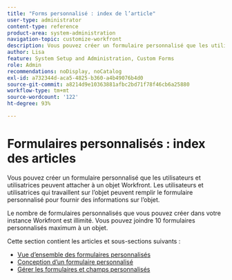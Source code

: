 ```yaml
---
title: "Forms personnalisé : index de l’article"
user-type: administrator
content-type: reference
product-area: system-administration
navigation-topic: customize-workfront
description: Vous pouvez créer un formulaire personnalisé que les utilisateurs et utilisatrices peuvent attacher à un objet Workfront. Les utilisateurs et utilisatrices qui travaillent sur l’objet peuvent remplir le formulaire personnalisé pour fournir des informations sur l’objet.
author: Lisa
feature: System Setup and Administration, Custom Forms
role: Admin
recommendations: noDisplay, noCatalog
exl-id: a732344d-aca5-4825-b360-a4b49076b4d0
source-git-commit: a8214d9e10363881afbc2bd71f78f46cb6a25880
workflow-type: tm+mt
source-wordcount: '122'
ht-degree: 93%

---
```


# Formulaires personnalisés : index des articles

<!-- Audited: 1/2024 -->

Vous pouvez créer un formulaire personnalisé que les utilisateurs et utilisatrices peuvent attacher à un objet Workfront. Les utilisateurs et utilisatrices qui travaillent sur l’objet peuvent remplir le formulaire personnalisé pour fournir des informations sur l’objet.

Le nombre de formulaires personnalisés que vous pouvez créer dans votre instance Workfront est illimité. Vous pouvez joindre 10 formulaires personnalisés maximum à un objet.

Cette section contient les articles et sous-sections suivants :

* [Vue d’ensemble des formulaires personnalisés](../../../administration-and-setup/customize-workfront/create-manage-custom-forms/custom-forms-overview.md)
* [Conception d’un formulaire personnalisé](/help/quicksilver/administration-and-setup/customize-workfront/create-manage-custom-forms/form-designer/design-a-form/design-a-form-toc.md)
* [Gérer les formulaires et champs personnalisés](/help/quicksilver/administration-and-setup/customize-workfront/create-manage-custom-forms/manage-custom-forms-toc.md)
